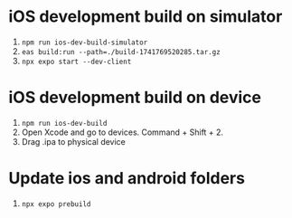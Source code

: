 # iOS development build on simulator

1. `npm run ios-dev-build-simulator`
2. `eas build:run --path=./build-1741769520285.tar.gz`
3. `npx expo start --dev-client`

# iOS development build on device

1. `npm run ios-dev-build`
2. Open Xcode and go to devices. Command + Shift + 2.
3. Drag .ipa to physical device

# Update ios and android folders

1. `npx expo prebuild`
